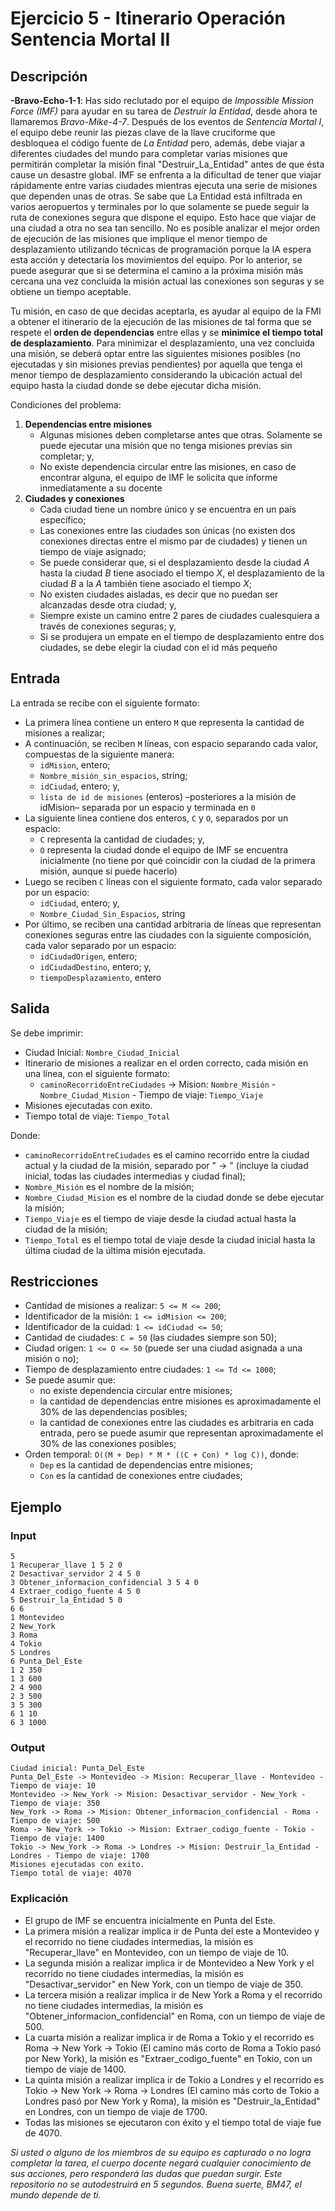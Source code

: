 # Ejercicio 5 - Itinerario Operación Sentencia Mortal II

## Descripción

**-Bravo-Echo-1-1**: Has sido reclutado por el equipo de _Impossible Mission Force (IMF)_ para ayudar en su tarea de _Destruir la Entidad_, desde ahora te llamaremos _Bravo-Mike-4-7_. Después de los eventos de _Sentencia Mortal I_, el equipo debe reunir las piezas clave de la llave cruciforme que desbloquea el código fuente de _La Entidad_ pero, además, debe viajar a diferentes ciudades del mundo para completar varias misiones que permitirán completar la misión final "Destruir_La_Entidad" antes de que ésta cause un desastre global.
IMF se enfrenta a la dificultad de tener que viajar rápidamente entre varias ciudades mientras ejecuta una serie de misiones que dependen unas de otras. Se sabe que La Entidad está infiltrada en varios aeropuertos y terminales por lo que solamente se puede seguir la ruta de conexiones segura que dispone el equipo. Esto hace que viajar de una ciudad a otra no sea tan sencillo. No es posible analizar el mejor orden de ejecución de las misiones que implique el menor tiempo de desplazamiento utilizando técnicas de programación porque la IA espera esta acción y detectaría los movimientos del equipo. Por lo anterior, se puede asegurar que si se determina el camino a la próxima misión más cercana una vez concluida la misión actual las conexiones son seguras y se obtiene un tiempo aceptable.

Tu misión, en caso de que decidas aceptarla, es ayudar al equipo de la FMI a obtener el itinerario de la ejecución de las misiones de tal forma que se respete el **orden de dependencias** entre ellas y se **minimice el tiempo total de desplazamiento**. Para minimizar el desplazamiento, una vez concluida una misión, se deberá optar entre las siguientes misiones posibles (no ejecutadas y sin misiones previas pendientes) por aquella que tenga el menor tiempo de desplazamiento considerando la ubicación actual del equipo hasta la ciudad donde se debe ejecutar dicha misión.

Condiciones del problema:

1. **Dependencias entre misiones**
    - Algunas misiones deben completarse antes que otras. Solamente se puede ejecutar una misión que no tenga misiones previas sin completar; y,
    - No existe dependencia circular entre las misiones, en caso de encontrar alguna, el equipo de IMF le solicita que informe inmediatamente a su docente
2. **Ciudades y conexiones**
    - Cada ciudad tiene un nombre único y se encuentra en un país específico;
    - Las conexiones entre las ciudades son únicas (no existen dos conexiones directas entre el mismo par de ciudades) y tienen un tiempo de viaje asignado;
    - Se puede considerar que, si el desplazamiento desde la ciudad _A_ hasta la ciudad _B_ tiene asociado el tiempo _X_, el desplazamiento de la ciudad _B_ a la _A_ también tiene asociado el tiempo _X_;
    - No existen ciudades aisladas, es decir que no puedan ser alcanzadas desde otra ciudad; y,
    - Siempre existe un camino entre 2 pares de ciudades cualesquiera a través de conexiones seguras; y,
    - Si se produjera un empate en el tiempo de desplazamiento entre dos ciudades, se debe elegir la ciudad con el id más pequeño

## Entrada

La entrada se recibe con el siguiente formato:

- La primera línea contiene un entero `M` que representa la cantidad de misiones a realizar;
- A continuación, se reciben `M` líneas, con espacio separando cada valor, compuestas de la siguiente manera:
  - `idMision`, entero;
  - `Nombre_misión_sin_espacios`, string;
  - `idCiudad`, entero; y,
  - `lista de id de misiones` (enteros) –posteriores a la misión de idMision– separada por un espacio y terminada en `0`
- La siguiente linea contiene dos enteros, `C` y `O`, separados por un espacio:
  - `C` representa la cantidad de ciudades; y,
  - `O` representa la ciudad donde el equipo de IMF se encuentra inicialmente (no tiene por qué coincidir con la ciudad de la primera misión, aunque sí puede hacerlo)
- Luego se reciben `C` líneas con el siguiente formato, cada valor separado por un espacio:
  - `idCiudad`, entero; y,
  - `Nombre_Ciudad_Sin_Espacios`, string
- Por último, se reciben una cantidad arbitraria de líneas que representan conexiones seguras entre las ciudades con la siguiente composición, cada valor separado por un espacio:
  - `idCiudadOrigen`, entero;
  - `idCiudadDestino`, entero; y,
  - `tiempoDesplazamiento`, entero

## Salida

Se debe imprimir:

- Ciudad Inicial: `Nombre_Ciudad_Inicial`
- Itinerario de misiones a realizar en el orden correcto, cada misión en una línea, con el siguiente formato:
  - `caminoRecorridoEntreCiudades` -> Mision: `Nombre_Misión` - `Nombre_Ciudad_Mision` - Tiempo de viaje: `Tiempo_Viaje`
- Misiones ejecutadas con exito.
- Tiempo total de viaje: `Tiempo_Total`

Donde:

- `caminoRecorridoEntreCiudades` es el camino recorrido entre la ciudad actual y la ciudad de la misión, separado por " -> " (incluye la ciudad inicial, todas las ciudades intermedias y ciudad final);
- `Nombre_Misión` es el nombre de la misión;
- `Nombre_Ciudad_Mision` es el nombre de la ciudad donde se debe ejecutar la misión;
- `Tiempo_Viaje` es el tiempo de viaje desde la ciudad actual hasta la ciudad de la misión;
- `Tiempo_Total` es el tiempo total de viaje desde la ciudad inicial hasta la última ciudad de la última misión ejecutada.

## Restricciones

- Cantidad de misiones a realizar: `5 <= M <= 200`;
- Identificador de la misión: `1 <= idMision <= 200`;
- Identificador de la cuidad: `1 <= idCiudad <= 50`;
- Cantidad de ciudades: `C = 50` (las ciudades siempre son 50);
- Ciudad origen: `1 <= O <= 50` (puede ser una ciudad asignada a una misión o no);
- Tiempo de desplazamiento entre ciudades: `1 <= Td <= 1000`;
- Se puede asumir que:
  - no existe dependencia circular entre misiones;
  - la cantidad de dependencias entre misiones es aproximadamente el 30% de las dependencias posibles;
  - la cantidad de conexiones entre las ciudades es arbitraria en cada entrada, pero se puede asumir que representan aproximadamente el 30% de las conexiones posibles;
- Orden temporal: `O((M + Dep) * M * ((C + Con) * log C))`, donde:
  - `Dep` es la cantidad de dependencias entre misiones;
  - `Con` es la cantidad de conexiones entre ciudades;

## Ejemplo

### Input

``` plaintext
5
1 Recuperar_llave 1 5 2 0
2 Desactivar_servidor 2 4 5 0
3 Obtener_informacion_confidencial 3 5 4 0
4 Extraer_codigo_fuente 4 5 0
5 Destruir_la_Entidad 5 0
6 6
1 Montevideo
2 New_York
3 Roma
4 Tokio
5 Londres
6 Punta_Del_Este
1 2 350
1 3 600
2 4 900
2 3 500
3 5 300
6 1 10
6 3 1000
```

### Output

``` plaintext
Ciudad inicial: Punta_Del_Este
Punta_Del_Este -> Montevideo -> Mision: Recuperar_llave - Montevideo - Tiempo de viaje: 10
Montevideo -> New_York -> Mision: Desactivar_servidor - New_York - Tiempo de viaje: 350
New_York -> Roma -> Mision: Obtener_informacion_confidencial - Roma - Tiempo de viaje: 500
Roma -> New_York -> Tokio -> Mision: Extraer_codigo_fuente - Tokio - Tiempo de viaje: 1400
Tokio -> New_York -> Roma -> Londres -> Mision: Destruir_la_Entidad - Londres - Tiempo de viaje: 1700
Misiones ejecutadas con exito.
Tiempo total de viaje: 4070
```

### Explicación

- El grupo de IMF se encuentra inicialmente en Punta del Este.
- La primera misión a realizar implica ir de Punta del este a Montevideo y el recorrido no tiene ciudades intermedias, la misión es "Recuperar_llave" en Montevideo, con un tiempo de viaje de 10.
- La segunda misión a realizar implica ir de Montevideo a New York y el recorrido no tiene ciudades intermedias, la misión es "Desactivar_servidor" en New York, con un tiempo de viaje de 350.
- La tercera misión a realizar implica ir de New York a Roma y el recorrido no tiene ciudades intermedias, la misión es "Obtener_informacion_confidencial" en Roma, con un tiempo de viaje de 500.
- La cuarta misión a realizar implica ir de Roma a Tokio y el recorrido es Roma -> New York -> Tokio (El camino más corto de Roma a Tokio pasó por New York), la misión es "Extraer_codigo_fuente" en Tokio, con un tiempo de viaje de 1400.
- La quinta misión a realizar implica ir de Tokio a Londres y el recorrido es Tokio -> New York -> Roma -> Londres (El camino más corto de Tokio a Londres pasó por New York y Roma), la misión es "Destruir_la_Entidad" en Londres, con un tiempo de viaje de 1700.
- Todas las misiones se ejecutaron con éxito y el tiempo total de viaje fue de 4070.

_Si usted o alguno de los miembros de su equipo es capturado o no logra completar la tarea, el cuerpo docente negará cualquier conocimiento de sus acciones, pero responderá las dudas que puedan surgir. Este repositorio no se autodestruirá en 5 segundos. Buena suerte, BM47, el mundo depende de ti._
